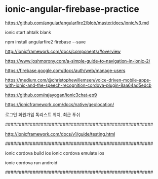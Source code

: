 # ionic-angular-firebase-practice

https://github.com/angular/angularfire2/blob/master/docs/ionic/v3.md

ionic start ahtalk blank

npm install angularfire2 firebase --save

http://ionicframework.com/docs/components/#overview

https://www.joshmorony.com/a-simple-guide-to-navigation-in-ionic-2/

https://firebase.google.com/docs/auth/web/manage-users

https://medium.com/@christophewillemsen/voice-driven-mobile-apps-with-ionic-and-the-speech-recognition-cordova-plugin-8aa64ad5edcb

https://github.com/rajayogan/ionic3chat-ep9

https://ionicframework.com/docs/native/geolocation/

로그인
회원가입
톡리스트
위치, 최근
푸쉬

######################################################

http://ionicframework.com/docs/v1/guide/testing.html

######################################################

ionic cordova build ios
ionic cordova emulate ios

ionic cordova run android

######################################################
